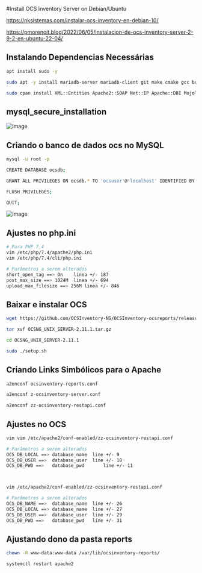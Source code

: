#Install OCS Inventory Server on Debian/Ubuntu

https://nksistemas.com/instalar-ocs-inventory-en-debian-10/

https://pmorenoit.blog/2022/06/05/instalacion-de-ocs-inventory-server-2-9-2-en-ubuntu-22-04/

## Instalando Dependencias Necessárias
```sh
apt install sudo -y

sudo apt -y install mariadb-server mariadb-client git make cmake gcc build-essential apache2 libapache2-mod-perl2 libapache-dbi-perl libapache-db-perl libapache2-mod-php php php-zip php-pclzip php-gd php-mysql php-soap php-curl php-json php-xml php-mbstring perl libxml-simple-perl libcompress-zlib-perl libdbi-perl libdbd-mysql-perl libnet-ip-perl libsoap-lite-perl libio-compress-perl libapache2-mod-perl2-dev libarchive-zip-perl libmojolicious-perl libplack-perl libswitch-perl php7.4-curl php7.4-gd php7.4-mbstring php7.4-xml php7.4-bcmath php7.4-bz2 php7.4-intl php-bcmath php-fpm php-pear php7.4-fpm php-cli php-xmlrpc software-properties-common ca-certificates lsb-release apt-transport-https curl

sudo cpan install XML::Entities Apache2::SOAP Net::IP Apache::DBI Mojolicious Switch Plack::Handler Archive::Zip
```

## mysql_secure_installation

![image](https://user-images.githubusercontent.com/10979090/208107935-70eadcf0-aa37-47ad-87a7-d43bee8a39d1.png)

## Criando o banco de dados ocs no MySQL
```sh
mysql -u root -p

CREATE DATABASE ocsdb;

GRANT ALL PRIVILEGES ON ocsdb.* TO 'ocsuser'@'localhost' IDENTIFIED BY 'ocspassword';

FLUSH PRIVILEGES;

QUIT;
```
![image](https://user-images.githubusercontent.com/10979090/208531417-a62e7a78-8426-4b8d-bda1-4fddd92034d7.png)


## Ajustes no php.ini
```sh
# Para PHP 7.4
vim /etc/php/7.4/apache2/php.ini 
vim /etc/php/7.4/cli/php.ini

# Parâmetros a serem alterados
short_open_tag ==> On    linea +/- 187
post_max_size ==> 1024M  linea +/- 694
upload_max_filesize ==> 256M linea +/- 846
```

## Baixar e instalar OCS
```sh
wget https://github.com/OCSInventory-NG/OCSInventory-ocsreports/releases/download/2.11.1/OCSNG_UNIX_SERVER-2.11.1.tar.gz

tar xvf OCSNG_UNIX_SERVER-2.11.1.tar.gz

cd OCSNG_UNIX_SERVER-2.11.1

sudo ./setup.sh
```

## Criando Links Simbólicos para o Apache
```sh
a2enconf ocsinventory-reports.conf

a2enconf z-ocsinventory-server.conf

a2enconf zz-ocsinventory-restapi.conf
```
## Ajustes no OCS
```sh
vim vim /etc/apache2/conf-enabled/zz-ocsinventory-restapi.conf

# Parâmetros a serem alterados
OCS_DB_LOCAL ==> database_name	line +/- 9
OCS_DB_USER ==>  database_user	line +/- 10
OCS_DB_PWD ==>   database_pwd		line +/- 11



vim /etc/apache2/conf-enabled/zz-ocsinventory-restapi.conf

# Parâmetros a serem alterados
OCS_DB_NAME ==>  database_name  line +/- 26 
OCS_DB_LOCAL ==> database_name	line +/- 27
OCS_DB_USER ==>  database_user	line +/- 29
OCS_DB_PWD ==>   database_pwd   line +/- 31
```

## Ajustando dono da pasta reports
```sh
chown -R www-data:www-data /var/lib/ocsinventory-reports/

systemctl restart apache2
```
